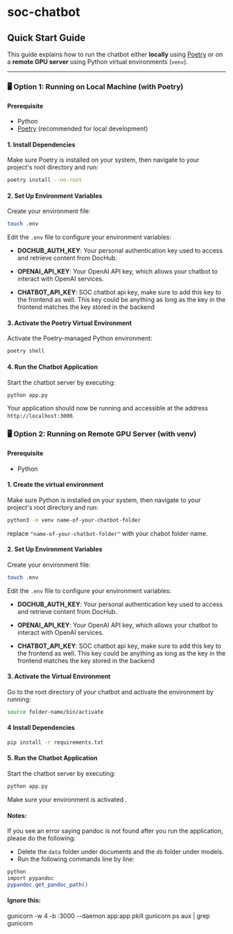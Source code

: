 # soc-chatbot

## Quick Start Guide

This guide explains how to run the chatbot either **locally** using [Poetry](https://python-poetry.org/) or on a **remote GPU server** using Python virtual environments (`venv`).

---

### 🖥️ Option 1: Running on Local Machine (with Poetry)

#### Prerequisite

- Python
- [Poetry](https://python-poetry.org/docs/#installing-with-pipx) (recommended for local development)

#### 1. Install Dependencies

Make sure Poetry is installed on your system, then navigate to your project's root directory and run:

```bash
poetry install --no-root
```

#### 2. Set Up Environment Variables

Create your environment file:

```bash
touch .env
```

Edit the `.env` file to configure your environment variables:

- **DOCHUB_AUTH_KEY**: Your personal authentication key used to access and retrieve content from DocHub.

- **OPENAI_API_KEY**: Your OpenAI API key, which allows your chatbot to interact with OpenAI services.

- **CHATBOT_API_KEY**: SOC chatbot api key, make sure to add this key to the frontend as well. This key could be anything as long as the key in the frontend matches the key stored in the backend

#### 3. Activate the Poetry Virtual Environment

Activate the Poetry-managed Python environment:

```bash
poetry shell
```

#### 4. Run the Chatbot Application

Start the chatbot server by executing:

```bash
python app.py
```

Your application should now be running and accessible at the address `http://localhost:3000`.

### 🖥️ Option 2: Running on Remote GPU Server (with venv)

#### Prerequisite

- Python

#### 1. Create the virtual environment

Make sure Python is installed on your system, then navigate to your project's root directory and run:

```bash
python3 -m venv name-of-your-chatbot-folder
```

replace `"name-of-your-chatbot-folder"` with your chabot folder name.

#### 2. Set Up Environment Variables

Create your environment file:

```bash
touch .env
```

Edit the `.env` file to configure your environment variables:

- **DOCHUB_AUTH_KEY**: Your personal authentication key used to access and retrieve content from DocHub.

- **OPENAI_API_KEY**: Your OpenAI API key, which allows your chatbot to interact with OpenAI services.

- **CHATBOT_API_KEY**: SOC chatbot api key, make sure to add this key to the frontend as well. This key could be anything as long as the key in the frontend matches the key stored in the backend

#### 3. Activate the Virtual Environment

Go to the root directory of your chatbot and activate the environment by running:

```bash
source folder-name/bin/activate
```

#### 4 Install Dependencies

```bash
pip install -r requirements.txt
```

#### 5. Run the Chatbot Application

Start the chatbot server by executing:

```bash
python app.py
```

Make sure your environment is activated
.

#### Notes:

If you see an error saying pandoc is not found after you run the application, please do the following:

- Delete the `data` folder under documents and the `db` folder under models.
- Run the following commands line by line:

```bash
python
import pypandoc
pypandoc.get_pandoc_path()
```

#### Ignore this:

gunicorn -w 4 -b :3000 --daemon app:app
pkill gunicorn
ps aux | grep gunicorn
